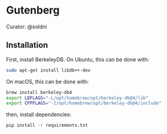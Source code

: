 # Gutenberg

Curator: @soldni

## Installation

First, install BerkeleyDB. On Ubuntu, this can be done with:

```bash
sudo apt-get install libdb++-dev
```

On macOS, this can be done with:

```bash
brew install berkeley-db4
export LDFLAGS="-L/opt/homebrew/opt/berkeley-db@4/lib"
export CPPFLAGS="-I/opt/homebrew/opt/berkeley-db@4/include"
```

then, install dependencies:

```bash
pip install -r requirements.txt
```

